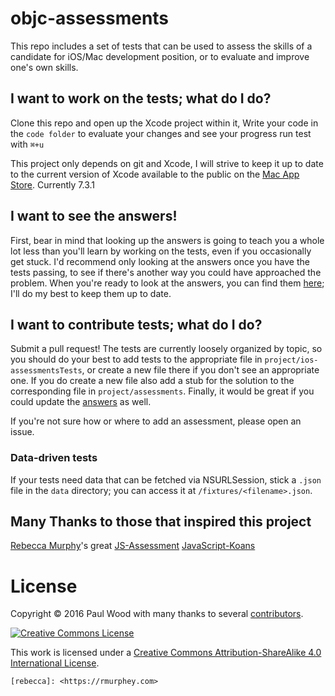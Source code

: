 # objc-assessments
This repo includes a set of tests that can be used to assess the skills of a 
candidate for iOS/Mac development position, or to evaluate and improve one's own
skills.

## I want to work on the tests; what do I do?

Clone this repo and open up the Xcode project within it, Write your code in the 
`code folder` to evaluate your changes and see your progress run test with `⌘+u`

This project only depends on git and Xcode, I will strive to keep it up to date to the current version of Xcode available to the public on the [Mac App Store](https://itunes.apple.com/us/app/xcode/id497799835?mt=12). Currently 7.3.1

## I want to see the answers!

First, bear in mind that looking up the answers is going to teach you a whole
lot less than you'll learn by working on the tests, even if you occasionally get
stuck. I'd recommend only looking at the answers once you have the tests
passing, to see if there's another way you could have approached the
problem. When you're ready to look at the answers, you can find them
[here](https://github.com/paulwoodiii/objc-assessments-answers); I'll do my best to
keep them up to date.

## I want to contribute tests; what do I do?

Submit a pull request! The tests are currently loosely organized by topic, so
you should do your best to add tests to the appropriate file in
`project/ios-assessmentsTests`, or create a new file there if you don't see an
appropriate one. If you do create a new file also add a stub for the
solution to the corresponding file in `project/assessments`. Finally, it would
be great if you could update the
[answers](https://github.com/paulwoodiii/objc-assessments-answers) as well.

If you're not sure how or where to add an assessment, please open an issue.

### Data-driven tests

If your tests need data that can be fetched via NSURLSession, stick a `.json` 
file in the `data` directory; you can access it at `/fixtures/<filename>.json`.

## Many Thanks to those that inspired this project

[Rebecca Murphy](rebecca)'s great [JS-Assessment](https://github.com/rmurphey/js-assessment)
[JavaScript-Koans](https://github.com/liammclennan/JavaScript-Koans)

# License

Copyright &copy; 2016 Paul Wood with many thanks to several
[contributors](https://github.com/paulwoodiii/objc-assessments/graphs/contributors).

<a rel="license" href="http://creativecommons.org/licenses/by-sa/4.0/"><img alt="Creative Commons License" style="border-width:0" src="https://i.creativecommons.org/l/by-sa/4.0/88x31.png" /></a>

This work is licensed under a <a rel="license" href="http://creativecommons.org/licenses/by-sa/4.0/">Creative Commons Attribution-ShareAlike 4.0 International License</a>.

    [rebecca]: <https://rmurphey.com>
